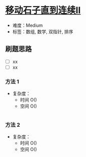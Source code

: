 # [移动石子直到连续II](https://leetcode-cn.com/problems/moving-stones-until-consecutive-ii/)

- 难度：Medium
- 标签：数组, 数学, 双指针, 排序

## 刷题思路

- [ ] xx
- [ ] xx

### 方法 1

- 复杂度：
    - 时间 O()
    - 空间 O()

``` js

```

### 方法 2

- 复杂度：
    - 时间 O()
    - 空间 O()

``` js

```
